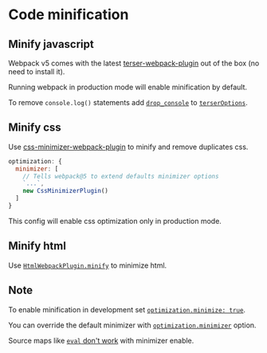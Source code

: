 # Code minification

## Minify javascript

Webpack v5 comes with the latest [terser-webpack-plugin](https://webpack.js.org/plugins/terser-webpack-plugin/) out of the box (no need to install it).

Running webpack in production mode will enable minification by default.

To remove `console.log()` statements add [`drop_console`](https://github.com/terser/terser#compress-options) to [`terserOptions`](https://webpack.js.org/plugins/terser-webpack-plugin/#terseroptions).

## Minify css

Use [css-minimizer-webpack-plugin](https://webpack.js.org/plugins/css-minimizer-webpack-plugin/) to minify and remove duplicates css.

```js
optimization: {
  minimizer: [
    // Tells webpack@5 to extend defaults minimizer options
    `...`,
    new CssMinimizerPlugin()
  ]
}
```

This config will enable css optimization only in production mode.

## Minify html

Use [`HtmlWebpackPlugin.minify`](https://github.com/jantimon/html-webpack-plugin#minification) to minimize html.

## Note

To enable minification in development set [`optimization.minimize: true`](https://webpack.js.org/configuration/optimization/#optimizationminimize).

You can override the default minimizer with [`optimization.minimizer`](https://webpack.js.org/configuration/optimization/#optimizationminimizer) option.

Source maps like [`eval` don't work](https://webpack.js.org/plugins/terser-webpack-plugin/#note-about-source-maps) with minimizer enable.
